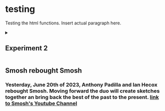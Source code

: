 <title>Tester</title>

<h1>testing</h1>
<body>
<p>Testing the html functions. Insert actual paragraph here.</p>
</body>

<details id=1>
<summary><h2>Experiment 2</h2></summary>
  <ul>
    <li>testing bullet 1</li>
    <li> testing bullet 2</li>
  </ul>
</details id=1>
</body>
<body>
<h2>Smosh rebought Smosh</h2>
<h3>Yesterday, June 20th of 2023, Anthony Padilla and Ian Hecox rebought Smosh. 
  Moving forward the duo will create sketches together an bring back the best of the past to the present.
  <a href="http://youtube.com/Smosh">link to Smosh's Youtube Channel </a>
</h3>
</body>
